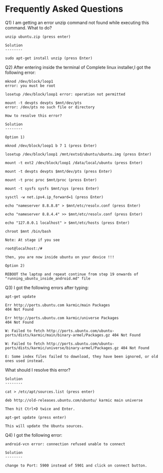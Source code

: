 Frequently Asked Questions
==========================


Q1) I am getting an error unzip command not found while executing this command. What to do?

    unzip ubuntu.zip (press enter)

    Solution
    --------

    sudo apt-get install unzip (press Enter)
    
Q2) After entering inside the terminal of Complete linux installer,I got the following error:

    mknod /dev/block/loop1 
    error: you must be root

    losetup /dev/block/loop1 error: operation not permitted

    mount -t devpts devpts $mnt/dev/pts
    error: /dev/pts no such file or directory
    
    How to resolve this error?

    Solution
    --------
    
    Option 1) 
    
    mknod /dev/block/loop1 b 7 1 (press Enter)

    losetup /dev/block/loop1 /mnt/extsd/ubuntu/ubuntu.img (press Enter)

    mount -t ext2 /dev/block/loop1 /data/local/ubuntu (press Enter)

    mount -t devpts devpts $mnt/dev/pts (press Enter)

    mount -t proc proc $mnt/proc (press Enter)

    mount -t sysfs sysfs $mnt/sys (press Enter)

    sysctl -w net.ipv4.ip_forward=1 (press Enter)

    echo "nameserver 8.8.8.8" > $mnt/etc/resolv.conf (press Enter)

    echo "nameserver 8.8.4.4" >> $mnt/etc/resolv.conf (press Enter)

    echo "127.0.0.1 localhost" > $mnt/etc/hosts (press Enter)

    chroot $mnt /bin/bash

    Note: At stage if you see

    root@localhost:/#

    then, you are now inside ubuntu on your device !!!

    Option 2)
    
    REBOOT the laptop and repeat continue from step 19 onwards of "running_ubuntu_inside_android.md" file
    
Q3) I got the following errors after typing:

    apt-get update

    Err http://ports.ubuntu.com karmic/main Packages
    404 Not Found

    Err http://ports.ubuntu.com karmic/universe Packages 
    404 Not Found

    W: Failed to fetch http://ports.ubuntu.com/ubuntu-ports/dists/karmic/main/binary-armel/Packages.gz 404 Not Found

    W: Failed to fetch http://ports.ubuntu.com/ubuntu-ports/dists/karmic/universe/binary-armel/Packages.gz 404 Not Found

    E: Some index files failed to download, they have been ignored, or old ones used instead.

   What should I resolve this error?

    Solution
    --------

    cat > /etc/apt/sources.list (press enter)

    deb http://old-releases.ubuntu.com/ubuntu/ karmic main universe

    Then hit Ctrl+D twice and Enter.

    apt-get update (press enter)

    This will update the Ubuntu sources.


Q4) I got the following error:

    android-vcn error: connection refused unable to connect

    Solution
    --------

    change to Port: 5900 instead of 5901 and click on connect button.
